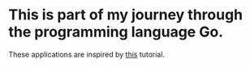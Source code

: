 # This is part of my journey through the programming language Go.
These applications are inspired by [this](https://youtu.be/YS4e4q9oBaU) tutorial.